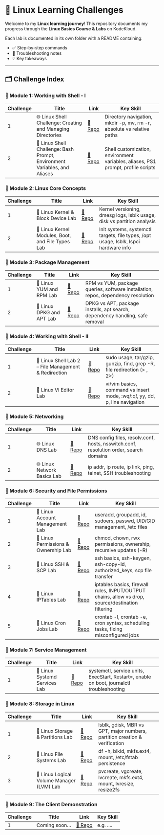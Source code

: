 # 🐧 Linux Learning Challenges

Welcome to my **Linux learning journey**!
This repository documents my progress through the **Linux Basics Course & Labs** on KodeKloud.

Each lab is documented in its own folder with a README containing:

* ✅ Step-by-step commands
* 🐛 Troubleshooting notes
* 💡 Key takeaways

---

## 🗂️ Challenge Index

### 🔹 Module 1: Working with Shell - I

| Challenge | Title        | Link                                | Key Skill                   |
| --------- | ------------ | ----------------------------------- | --------------------------- |
| 1         | 🌐 Linux Shell Challenge: Creating and Managing Directories | [📂 Repo](https://github.com/1suleyman/-Linux-Shell-Challenge-Creating-and-Managing-Directories/tree/main) | Directory navigation, mkdir -p, mv, rm -r, absolute vs relative paths |
| 2         | 🐧 Linux Shell Challenge: Bash Prompt, Environment Variables, and Aliases | [📂 Repo](https://github.com/1suleyman/-Linux-Shell-Challenge-Bash-Prompt-Environment-Variables-and-Aliases/tree/main) | Shell customization, environment variables, aliases, PS1 prompt, profile scripts |

### 🔹 Module 2: Linux Core Concepts

| Challenge | Title        | Link                                | Key Skill               |
| --------- | ------------ | ----------------------------------- | ----------------------- |
| 1         | 🐧 Linux Kernel & Block Device Lab | [📂 Repo](https://github.com/1suleyman/-Linux-Kernel-Block-Device-Lab/tree/main) | Kernel versioning, dmesg logs, lsblk usage, disk vs partition analysis |
| 2         | 🐧 Linux Kernel Modules, Boot, and File Types Lab | [📂 Repo](https://github.com/1suleyman/-Linux-Kernel-Modules-Boot-and-File-Types-Lab/tree/main) | Init systems, systemctl targets, file types, /opt usage, lsblk, lspci hardware info |


### 🔹 Module 3: Package Management

| Challenge | Title        | Link                                | Key Skill                |
| --------- | ------------ | ----------------------------------- | ------------------------ |
| 1         | 🐧 Linux YUM and RPM Lab | [📂 Repo](https://github.com/1suleyman/-Linux-YUM-and-RPM-Lab/tree/main) | RPM vs YUM, package queries, software installation, repos, dependency resolution |
| 2         | 🐧 Linux DPKG and APT Lab | [📂 Repo](https://github.com/1suleyman/-Linux-DPKG-and-APT-Lab/tree/main) | DPKG vs APT, package installs, apt search, dependency handling, safe removal |

### 🔹 Module 4: Working with Shell - II

| Challenge | Title        | Link                                | Key Skill                 |
| --------- | ------------ | ----------------------------------- | ------------------------- |
| 1         | 🐧 Linux Shell Lab 2 – File Management & Redirection | [📂 Repo](https://github.com/1suleyman/-Linux-Shell-Lab-2-File-Management-Redirection/tree/main) | sudo usage, tar/gzip, gunzip, find, grep -R, file redirection (> , 2>) |
| 2         | 📝 Linux VI Editor Lab | [📂 Repo](https://github.com/1suleyman/-Linux-VI-Editor-Lab/tree/main) | vi/vim basics, command vs insert mode, :wq/:q!, yy, dd, p, line navigation |

### 🔹 Module 5: Networking

| Challenge | Title        | Link                                | Key Skill                  |
| --------- | ------------ | ----------------------------------- | -------------------------- |
| 1         | 🌐 Linux DNS Lab | [📂 Repo](https://github.com/1suleyman/-Linux-DNS-Lab/tree/main) | DNS config files, resolv.conf, hosts, nsswitch.conf, resolution order, search domains |
| 2         | 🌐 Linux Network Basics Lab| [📂 Repo](https://github.com/1suleyman/-Linux-Network-Basics-Lab/tree/main) | ip addr, ip route, ip link, ping, telnet, SSH troubleshooting |

### 🔹 Module 6: Security and File Permissions

| Challenge | Title        | Link                                | Key Skill         |
| --------- | ------------ | ----------------------------------- | ----------------- |
| 1         | 🐧 Linux Account Management Lab | [📂 Repo](https://github.com/1suleyman/-Linux-Account-Management-Lab/tree/main) | useradd, groupadd, id, sudoers, passwd, UID/GID management, /etc files |
| 2         | 🐧 Linux Permissions & Ownership Lab | [📂 Repo](https://github.com/1suleyman/-Linux-Permissions-Ownership-Lab/tree/main) | chmod, chown, rwx permissions, ownership, recursive updates (-R) |
| 3         | 🐧 Linux SSH & SCP Lab | [📂 Repo](https://github.com/1suleyman/-Linux-SSH-SCP-Lab/tree/main) | ssh basics, ssh-keygen, ssh-copy-id, authorized_keys, scp file transfer |
| 4         | 🐧 Linux IPTables Lab | [📂 Repo](https://github.com/1suleyman/-Linux-IPTables-Lab) | iptables basics, firewall rules, INPUT/OUTPUT chains, allow vs drop, source/destination filtering |
| 5         | 🐧 Linux Cron Jobs Lab | [📂 Repo](https://github.com/1suleyman/-Linux-Cron-Jobs-Lab/tree/main) | crontab -l, crontab -e, cron syntax, scheduling tasks, fixing misconfigured jobs |

### 🔹 Module 7: Service Management

| Challenge | Title        | Link                                | Key Skill             |
| --------- | ------------ | ----------------------------------- | --------------------- |
| 1         | 🐧 Linux Systemd Services Lab | [📂 Repo](https://github.com/1suleyman/-Linux-Systemd-Services-Lab/tree/main) | systemctl, service units, ExecStart, Restart=, enable on boot, journalctl troubleshooting |

### 🔹 Module 8: Storage in Linux

| Challenge | Title        | Link                                | Key Skill            |
| --------- | ------------ | ----------------------------------- | -------------------- |
| 1         | 🐧 Linux Storage & Partitions Lab | [📂 Repo](https://github.com/1suleyman/-Linux-Storage-Partitions-Lab/tree/main) | lsblk, gdisk, MBR vs GPT, major numbers, partition creation & verification |
| 2         | 🐧 Linux File Systems Lab | [📂 Repo](https://github.com/1suleyman/-Linux-File-Systems-Lab/tree/main) | df -h, blkid, mkfs.ext4, mount, /etc/fstab persistence |
| 3         | 🐧 Linux Logical Volume Manager (LVM) Lab| [📂 Repo](https://github.com/1suleyman/-Linux-Logical-Volume-Manager-LVM-Lab/tree/main) | pvcreate, vgcreate, lvcreate, mkfs.ext4, mount, lvresize, resize2fs |

### 🔹 Module 9: The Client Demonstration

| Challenge | Title        | Link                                | Key Skill            |
| --------- | ------------ | ----------------------------------- | -------------------- |
| 1         | Coming soon… | [📂 Repo](./Module-9/Challenge-1) | e.g. .... |

